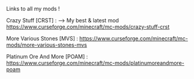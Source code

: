 Links to all my mods !

Crazy Stuff [CRST] : --> My best & latest mod
https://www.curseforge.com/minecraft/mc-mods/crazy-stuff-crst

More Various Stones [MVS] :
https://www.curseforge.com/minecraft/mc-mods/more-various-stones-mvs

Platinum Ore And More [POAM] :
https://www.curseforge.com/minecraft/mc-mods/platinumoreandmore-poam



